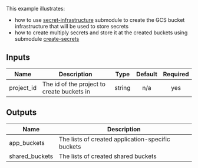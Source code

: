 This example illustrates:
* how to use [secret-infrastructure](./modules/secret-infrastructure) submodule to create the GCS bucket infrastructure that will be used to store secrets
* how to create multiply secrets and store it at the created buckets using submodule [create-secrets](./modules/create-secret)

<!-- BEGINNING OF PRE-COMMIT-TERRAFORM DOCS HOOK -->
## Inputs

| Name | Description | Type | Default | Required |
|------|-------------|:----:|:-----:|:-----:|
| project\_id | The id of the project to create buckets in | string | n/a | yes |

## Outputs

| Name | Description |
|------|-------------|
| app\_buckets | The lists of created application-specific buckets |
| shared\_buckets | The lists of created shared buckets |

<!-- END OF PRE-COMMIT-TERRAFORM DOCS HOOK -->

